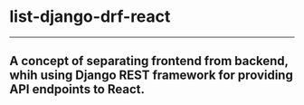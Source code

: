 # list-django-drf-react
----------------------------
## A concept of separating frontend from backend, whih using Django REST framework for providing API endpoints to React. 
